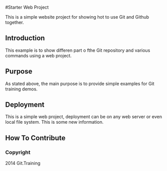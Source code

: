 #Starter Web Project

This is a simple website project for showing hot to use Git and Github together.

## Introduction

This example is to show differen part o fthe Git repository and various commands using a web project.

## Purpose

As stated above, the main purpose is to provide simple examples for Git training demos.

## Deployment

This is a simple web project, deployment can be on any web server or even local file system. This is some new information.


## How To Contribute

### Copyright

2014 Git.Training
